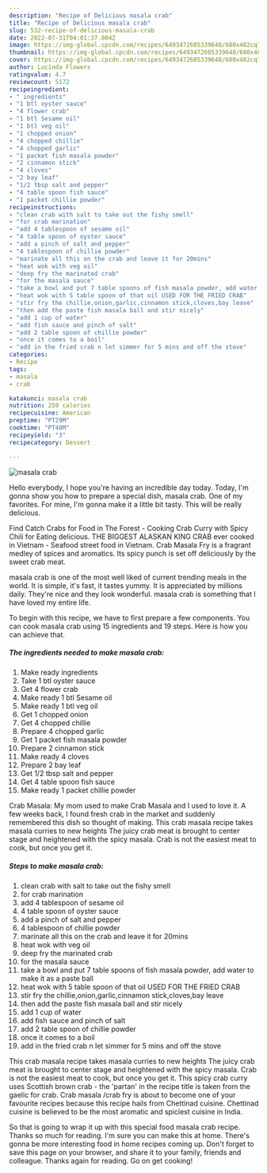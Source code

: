 ```yaml
---
description: "Recipe of Delicious masala crab"
title: "Recipe of Delicious masala crab"
slug: 532-recipe-of-delicious-masala-crab
date: 2022-07-31T04:01:37.804Z
image: https://img-global.cpcdn.com/recipes/6493472605339648/680x482cq70/masala-crab-recipe-main-photo.jpg
thumbnail: https://img-global.cpcdn.com/recipes/6493472605339648/680x482cq70/masala-crab-recipe-main-photo.jpg
cover: https://img-global.cpcdn.com/recipes/6493472605339648/680x482cq70/masala-crab-recipe-main-photo.jpg
author: Lucinda Flowers
ratingvalue: 4.7
reviewcount: 5172
recipeingredient:
- " ingredients"
- "1 btl oyster sauce"
- "4 flower crab"
- "1 btl Sesame oil"
- "1 btl veg oil"
- "1 chopped onion"
- "4 chopped chillie"
- "4 chopped garlic"
- "1 packet fish masala powder"
- "2 cinnamon stick"
- "4 cloves"
- "2 bay leaf"
- "1/2 tbsp salt and pepper"
- "4 table spoon fish sauce"
- "1 packet chillie powder"
recipeinstructions:
- "clean crab with salt to take out the fishy smell"
- "for crab marination"
- "add 4 tablespoon of sesame oil"
- "4 table spoon of oyster sauce"
- "add a pinch of salt and pepper"
- "4 tablespoon of chillie powder"
- "marinate all this on the crab and leave it for 20mins"
- "heat wok with veg oil"
- "deep fry the marinated crab"
- "for the masala sauce"
- "take a bowl and put 7 table spoons of fish masala powder, add water to make it as a paste ball"
- "heat wok with 5 table spoon of that oil USED FOR THE FRIED CRAB"
- "stir fry the chillie,onion,garlic,cinnamon stick,cloves,bay leave"
- "then add the paste fish masala ball and stir nicely"
- "add 1 cup of water"
- "add fish sauce and pinch of salt"
- "add 2 table spoon of chillie powder"
- "once it comes to a boil"
- "add in the fried crab n let simmer for 5 mins and off the stove"
categories:
- Recipe
tags:
- masala
- crab

katakunci: masala crab 
nutrition: 259 calories
recipecuisine: American
preptime: "PT29M"
cooktime: "PT48M"
recipeyield: "3"
recipecategory: Dessert

---
```



![masala crab](https://img-global.cpcdn.com/recipes/6493472605339648/680x482cq70/masala-crab-recipe-main-photo.jpg)

Hello everybody, I hope you're having an incredible day today. Today, I'm gonna show you how to prepare a special dish, masala crab. One of my favorites. For mine, I'm gonna make it a little bit tasty. This will be really delicious.

Find Catch Crabs for Food in The Forest - Cooking Crab Curry with Spicy Chili for Eating delicious. THE BIGGEST ALASKAN KING CRAB ever cooked in Vietnam - Seafood street food in Vietnam. Crab Masala Fry is a fragrant medley of spices and aromatics. Its spicy punch is set off deliciously by the sweet crab meat.

masala crab is one of the most well liked of current trending meals in the world. It is simple, it's fast, it tastes yummy. It is appreciated by millions daily. They're nice and they look wonderful. masala crab is something that I have loved my entire life.


To begin with this recipe, we have to first prepare a few components. You can cook masala crab using 15 ingredients and 19 steps. Here is how you can achieve that.

<!--inarticleads1-->

##### The ingredients needed to make masala crab:

1. Make ready  ingredients
1. Take 1 btl oyster sauce
1. Get 4 flower crab
1. Make ready 1 btl Sesame oil
1. Make ready 1 btl veg oil
1. Get 1 chopped onion
1. Get 4 chopped chillie
1. Prepare 4 chopped garlic
1. Get 1 packet fish masala powder
1. Prepare 2 cinnamon stick
1. Make ready 4 cloves
1. Prepare 2 bay leaf
1. Get 1/2 tbsp salt and pepper
1. Get 4 table spoon fish sauce
1. Make ready 1 packet chillie powder


Crab Masala: My mom used to make Crab Masala and I used to love it. A few weeks back, I found fresh crab in the market and suddenly remembered this dish so thought of making. This crab masala recipe takes masala curries to new heights The juicy crab meat is brought to center stage and heightened with the spicy masala. Crab is not the easiest meat to cook, but once you get it. 

<!--inarticleads2-->

##### Steps to make masala crab:

1. clean crab with salt to take out the fishy smell
1. for crab marination
1. add 4 tablespoon of sesame oil
1. 4 table spoon of oyster sauce
1. add a pinch of salt and pepper
1. 4 tablespoon of chillie powder
1. marinate all this on the crab and leave it for 20mins
1. heat wok with veg oil
1. deep fry the marinated crab
1. for the masala sauce
1. take a bowl and put 7 table spoons of fish masala powder, add water to make it as a paste ball
1. heat wok with 5 table spoon of that oil USED FOR THE FRIED CRAB
1. stir fry the chillie,onion,garlic,cinnamon stick,cloves,bay leave
1. then add the paste fish masala ball and stir nicely
1. add 1 cup of water
1. add fish sauce and pinch of salt
1. add 2 table spoon of chillie powder
1. once it comes to a boil
1. add in the fried crab n let simmer for 5 mins and off the stove


This crab masala recipe takes masala curries to new heights The juicy crab meat is brought to center stage and heightened with the spicy masala. Crab is not the easiest meat to cook, but once you get it. This spicy crab curry uses Scottish brown crab - the &#39;partan&#39; in the recipe title is taken from the gaelic for crab. Crab masala /crab fry is about to become one of your favourite recipes because this recipe hails from Chettinad cuisine. Chettinad cuisine is believed to be the most aromatic and spiciest cuisine in India. 

So that is going to wrap it up with this special food masala crab recipe. Thanks so much for reading. I'm sure you can make this at home. There's gonna be more interesting food in home recipes coming up. Don't forget to save this page on your browser, and share it to your family, friends and colleague. Thanks again for reading. Go on get cooking!

